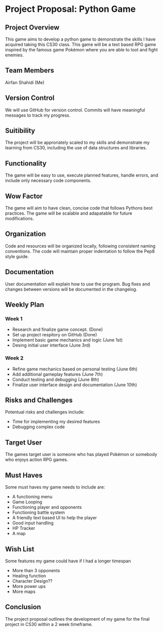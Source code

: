 # Project Proposal: Python Game

## Project Overview
This game aims to develop a python game to demonstrate the skills I have acquired taking this CS30 class. This game will be a text based RPG game inspired by the famous game Pokémon where you are able to loot and fight enemies.

## Team Members 
Airfan Shahidi (Me)

## Version Control
We will use GitHub for version control. Commits will have meaningful messages to track my progress.

## Suitibility 
The project will be approriately scaled to my skills and demonstrate my learning from CS30, including the use of data structures and libraries.

## Functionality
The game will be easy to use, execute planned features, handle errors, and include only necessary code components.

## Wow Factor
The game will aim to have clean, concise code that follows Pythons best practices. The game will be scalable and adapatable for future modifications. 

## Organization
Code and resources will be organized locally, following consistent naming conventions. The code will maintain proper indentation to follow the Pep8 style guide.

## Documentation 
User documentation will explain how to use the program. Bug fixes and changes between versions will be documented in the changelog.

## Weekly Plan
### Week 1
- Research and finalize game concept. (Done)
- Set up project respitory on GitHub (Done)
- Implement basic game mechanics and logic (June 1st)
- Desing initial user interface (June 3rd)

### Week 2
- Refine game mechanics based on personal testing (June 6th)
- Add additional gameplay features (June 7th)
- Conduct testing and debugging (June 8th)
- Finalize user interface design and documentation (June 10th)

## Risks and Challenges
Potentual risks and challenges include:
- Time for implementing my desired features
- Debugging complex code

## Target User
The games target user is someone who has played Pokémon or somebody who enjoys action RPG games.

## Must Haves
Some must haves my game needs to include are:
- A functioning menu
- Game Looping
- Functioning player and opponents
- Functioning battle system
- A friendly text based UI to help the player
- Good input handling
- HP Tracker
- A map

## Wish List
Some features my game could have if I had a longer timespan 
- More than 3 opponents
- Healing function
- Character Design??
- More power ups
- More maps

## Conclusion
The project proposal outlines the development of my game for the final project in CS30 within a 2 week timeframe. 
